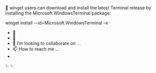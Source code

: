 	
👋 winget users can download and install the latest Terminal release by installing the Microsoft.WindowsTerminal package:

winget install --id=Microsoft.WindowsTerminal -e
- 👀 
- 🌱 
- 💞️ I’m looking to collaborate on ...
- 📫 How to reach me ...
- 

✨  ✨ 